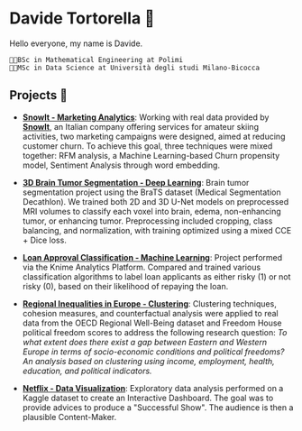 
# **Davide Tortorella** 🤖

Hello everyone, my name is Davide.

`🧑‍🎓BSc in Mathematical Engineering at Polimi`    
`👨‍💻MSc in Data Science at Università degli studi Milano-Bicocca` 


## **Projects** 🍬
- [**SnowIt - Marketing Analytics**](https://github.com/DavideTortorella/SnowIt-Marketing-Analytics): Working with real data provided by [**SnowIt**](https://snowit.ski/it/?srsltid=AfmBOorKlSRz0-kabkC7KcRvAteFehMMp2Hkybbt_IoWlOY1K76cvWT0), an Italian company offering services for amateur skiing activities, two marketing campaigns were designed, aimed at reducing customer churn. To achieve this goal, three techniques were mixed together: RFM analysis, a Machine Learning-based Churn propensity model, Sentiment Analysis through word embedding.

- [**3D Brain Tumor Segmentation - Deep Learning**](https://github.com/DavideTortorella/3D-Brain-Tumor-Segmentation---Deep-Learning): Brain tumor segmentation project using the BraTS dataset (Medical Segmentation Decathlon).  We trained both 2D and 3D U-Net models on preprocessed MRI volumes to classify each voxel into brain, edema, non-enhancing tumor, or enhancing tumor. Preprocessing included cropping, class balancing, and normalization, with training optimized using a mixed CCE + Dice loss.

- [**Loan Approval Classification - Machine Learning**](https://hub.knime.com/davide_tortorel/spaces/Public/~zUEd55kZWrSfAa4L/): Project performed via the Knime Analytics Platform. Compared and trained various classification algorithms to label loan applicants as either risky (1) or not risky (0), based on their likelihood of repaying the loan.

- [**Regional Inequalities in Europe - Clustering**](https://github.com/DavideTortorella/European-Regional-Inequalities-Clustering): Clustering techniques, cohesion measures, and counterfactual analysis were applied to real data from the OECD Regional Well-Being dataset and Freedom House political freedom scores to address the following research question:
  *To what extent does there exist a gap between Eastern and Western Europe in terms of socio-economic conditions and political freedoms? An analysis based on clustering using income, employment, health, education, and political indicators.*
  
- [**Netflix - Data Visualization**](https://github.com/DavideTortorella/Netflix-DataVisualization): Exploratory data analysis performed on a Kaggle dataset to create an Interactive Dashboard. The goal was to provide advices to produce a "Successful Show". The audience is then a plausible Content-Maker.
